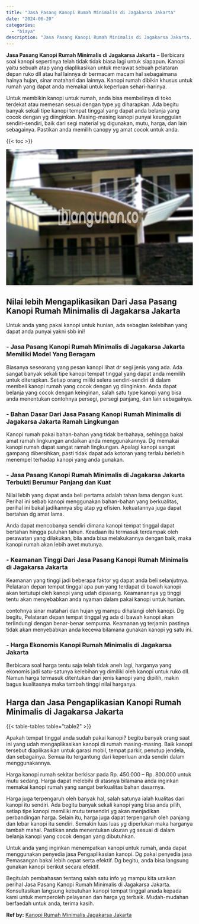 ```yaml
---
title: "Jasa Pasang Kanopi Rumah Minimalis di Jagakarsa Jakarta"
date: "2024-06-20"
categories: 
  - "biaya"
description: "Jasa Pasang Kanopi Rumah Minimalis di Jagakarsa Jakarta. Begitulah pembahasan tentang salah satu info yg mampu kita uraikan perihal Jasa Pasang Kanopi Rumah..."
---
```


**Jasa Pasang Kanopi Rumah Minimalis di Jagakarsa Jakarta** – Berbicara soal kanopi sepertinya telah tidak tidak biasa lagi untuk siapapun. Kanopi yaitu sebuah atap yang diaplikasikan untuk merawat sebuah pelataran depan ruko dll atau hal lainnya dr bermacam macam hal sebagaimana halnya hujan, sinar matahari dan lainnya. Kanopi rumah dibikin khusus untuk rumah yang dapat anda memakai untuk keperluan sehari-harinya.

Untuk membikin kanopi untuk rumah, anda bisa membelinya di toko terdekat atau memesan sesuai dengan type yg diharapkan. Ada begitu banyak sekali tipe kanopi tempat tinggal yang dapat anda belanja yang cocok dengan yg diinginkan. Masing-masing kanopi punyai keunggulan sendiri-sendiri, baik dari segi material yg digunakan, mutu, harga, dan lain sebagainya. Pastikan anda memilih canopy yg amat cocok untuk anda.

{{< toc >}}

![Jasa Pasang Kanopi Rumah Minimalis di Jagakarsa Jakarta](/images/harga-kanopi-minimalis-03.png)

## Nilai lebih Mengaplikasikan Dari Jasa Pasang Kanopi Rumah Minimalis di Jagakarsa Jakarta

Untuk anda yang pakai kanopi untuk hunian, ada sebagian kelebihan yang dapat anda punyai yakni sbb ini!

### \- Jasa Pasang Kanopi Rumah Minimalis di Jagakarsa Jakarta Memiliki Model Yang Beragam

Biasanya seseorang yang pesan kanopi lihat dr segi jenis yang ada. Ada sangat banyak sekali tipe kanopi tempat tinggal yang dapat anda memilih untuk diterapkan. Setiap orang miliki selera sendiri-sendiri di dalam membeli kanopi rumah yang cocok dengan yg diinginkan. Anda dapat belanja yang cocok dengan keinginan, salah satu type kanopi yang bisa anda menentukan contohnya persegi, persegi panjang, dan lain sebagainya.

### \- Bahan Dasar Dari Jasa Pasang Kanopi Rumah Minimalis di Jagakarsa Jakarta Ramah Lingkungan

Kanopi rumah pakai bahan-bahan yang tidak berbahaya, sehingga bakal amat ramah lingkungan andaikan anda menggunakannya. Dg memakai kanopi rumah dapat sangat ramah lingkungan. Apalagi kanopi sangat gampang dibersihkan, pasti tidak dapat ada kotoran yang terlalu berlebih menempel terhadap kanopi yang anda gunakan.

### \- Jasa Pasang Kanopi Rumah Minimalis di Jagakarsa Jakarta Terbukti Berumur Panjang dan Kuat

Nilai lebih yang dapat anda beli pertama adalah tahan lama dengan kuat. Perihal ini sebab kanopi menggunakan bahan-bahan yang berkualitas, perihal ini bakal jadikannya sbg atap yg efisien. kekuatannya juga dapat bertahan dg amat lama.

Anda dapat mencobanya sendiri dimana kanopi tempat tinggal dapat bertahan hingga puluhan tahun. Keadaan itu termasuk terdampak oleh perawatan yang dilakukan, bila anda bisa melakukannya dengan baik, maka kanopi rumah akan lebih awet mutunya.

### \- Keamanan Tinggi Dari Jasa Pasang Kanopi Rumah Minimalis di Jagakarsa Jakarta

Keamanan yang tinggi jadi beberapa faktor yg dapat anda beli selanjutnya. Pelataran depan tempat tinggal apa pun yang terdapat di bawah kanopi akan tertutupi oleh kanopi yang udah dipasang. Keamanannya yg tinggi tentu akan menyebabkan anda nyaman dalam pakai kanopi untuk hunian.

contohnya sinar matahari dan hujan yg mampu dihalangi oleh kanopi. Dg begitu, Pelataran depan tempat tinggal yg ada di bawah kanopi akan terlindungi dengan benar-benar sempurna. Keamanan yg terjamin pastinya tidak akan menyebabkan anda kecewa bilamana gunakan kanopi yg satu ini.

### \- Harga Ekonomis Kanopi Rumah Minimalis di Jagakarsa Jakarta

Berbicara soal harga tentu saja telah tidak aneh lagi, harganya yang ekonomis jadi satu-satunya kelebihan yg dimiliki oleh kanopi untuk ruko dll. Namun harga termasuk ditentukan dari jenis kanopi yang dipilih, makin bagus kualitasnya maka tambah tinggi nilai harganya.

## Harga dan Jasa Pengaplikasian Kanopi Rumah Minimalis di Jagakarsa Jakarta

{{< table-tables table="table2" >}}

Apakah tempat tinggal anda sudah pakai kanopi? begitu banyak orang saat ini yang udah mengaplikasikan kanopi di rumah masing-masing. Baik kanopi tersebut diaplikasikan untuk garasi mobil, tempat parkir, penutup jendela, dan sebagainya. Semua itu tergantung dari keperluan anda sendiri dalam menggunakannya.

Harga kanopi rumah sekitar berkisar pada Rp. 450.000 – Rp. 800.000 untuk mutu sedang. Harga dapat melebihi di atasnya bilamana anda inginkan memakai kanopi rumah yang sangat berkualitas bahan dasarnya.

Harga juga terpengaruh oleh banyak hal, salah satunya ialah kualitas dari kanopi itu sendiri. Ada begitu banyak sekali kanopi yang bisa anda pilih, setiap tipe kanopi memiliki mutu tersendiri yg akan menjadikan perbandingan harga. Selain itu, harga juga dapat terpengaruh oleh panjang dan lebar kanopi itu sendiri. Semakin luas luas yg diperlukan maka harganya tambah mahal. Pastikan anda menentukan ukuran yg sesuai di dalam belanja kanopi yang cocok dengan yang dibutuhkan.

Untuk anda yang inginkan menempatkan kanopi untuk rumah, anda dapat menggunakan penyedia jasa Pengaplikasian kanopi. Dg pakai penyedia jasa Pemasangan bakal lebih cepat serta efektif. Dg begitu, anda bisa langsung gunakan kanopi berikut secara efektif.

Begitulah pembahasan tentang salah satu info yg mampu kita uraikan perihal Jasa Pasang Kanopi Rumah Minimalis di Jagakarsa Jakarta. Konsultasikan langsung kebutuhan kanopi tempat tinggal anada kepada kami untuk memperoleh pelayanan dan harga yg terbaik. Mudah-mudahan berfaedah untuk anda, terima kasih.

**Ref by:**  [Kanopi Rumah Minimalis Jagakarsa Jakarta](https://id.wikipedia.org/wiki/Kanopi)
